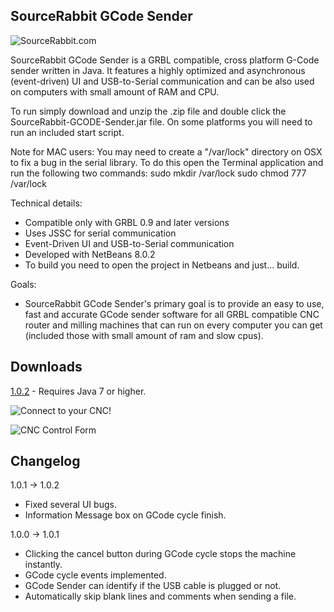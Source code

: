 SourceRabbit GCode Sender
------

![SourceRabbit.com](https://raw.githubusercontent.com/nsiatras/sourcerabbit-gcode-sender/master/Images/SourceRabbit.png "SourceRabbit.com")

SourceRabbit GCode Sender is a GRBL compatible, cross platform G-Code sender written in Java. It features a highly optimized and asynchronous (event-driven) UI and USB-to-Serial communication and can be also used on computers with small amount of RAM and CPU.

To run simply download and unzip the .zip file and double click the SourceRabbit-GCODE-Sender.jar file. On some platforms you will need to run an included start script.

Note for MAC users: You may need to create a "/var/lock" directory on OSX to fix a bug in the serial library. To do this open the Terminal application and run the following two commands: 
sudo mkdir /var/lock 
sudo chmod 777 /var/lock 

Technical details:
* Compatible only with GRBL 0.9 and later versions
* Uses JSSC for serial communication
* Event-Driven UI and USB-to-Serial communication
* Developed with NetBeans 8.0.2
* To build you need to open the project in Netbeans and just... build.

Goals:
* SourceRabbit GCode Sender's primary goal is to provide an easy to use, fast and accurate GCode sender software for all GRBL compatible CNC router and milling machines that can run on every computer you can get (included those with small amount of ram and slow cpus). 

Downloads
------

[1.0.2](https://github.com/nsiatras/sourcerabbit-gcode-sender/releases/download/1.0.2/1.0.2.zip) - Requires Java 7 or higher.


![Connect to your CNC!](https://github.com/nsiatras/sourcerabbit-gcode-sender/blob/master/Images/ConnectForm.png "Connect to your CNC!")

![CNC Control Form](https://github.com/nsiatras/sourcerabbit-gcode-sender/blob/master/Images/ControllForm.png "CNC Control Form")



Changelog
------
1.0.1 -> 1.0.2
* Fixed several UI bugs.
* Information Message box on GCode cycle finish.

1.0.0 -> 1.0.1
* Clicking the cancel button during GCode cycle stops the machine instantly.
* GCode cycle events implemented.
* GCode Sender can identify if the USB cable is plugged or not.
* Automatically skip blank lines and comments when sending a file.

